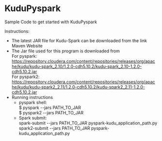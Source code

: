 # KuduPyspark
Sample Code to get started with KuduPyspark

Instructions:
- The latest JAR file for Kudu-Spark can be downloaded from the link Maven Website
- The Jar file used for this program is downloaded from 
<br/>For pyspark:
https://repository.cloudera.com/content/repositories/releases/org/apache/kudu/kudu-spark_2.10/1.2.0-cdh5.10.2/kudu-spark_2.10-1.2.0-cdh5.10.2.jar
<br/>For pyspark2:
https://repository.cloudera.com/content/repositories/releases/org/apache/kudu/kudu-spark2_2.11/1.2.0-cdh5.10.2/kudu-spark2_2.11-1.2.0-cdh5.10.2.jar
- Running instructions
  - pyspark shell:<br/>
    $ pyspark --jars PATH_TO_JAR<br/>
    $ pyspark2 --jars PATH_TO_JAR<br/>
  - Spark submit:<br/>
    spark-submit --jars PATH_TO_JAR pyspark-kudu_application_path.py<br/>
    spark2-submit --jars PATH_TO_JAR pyspark-kudu_application_path.py
